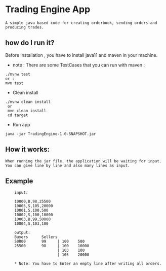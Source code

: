 # Trading Engine App

    A simple java based code for creating orderbook, sending orders and producing trades.

## how do I run it?
Before Installation , you have to install java11 and maven in your machine.
* note : There are some TestCases that you can run with maven : 
```shell 
./mvnw test  
or :
mvn test
```
* Clean install

```shell
./mvnw clean install 
 or 
 mvn clean install
 cd target  
```

* Run app

```shell
java -jar TradingEngine-1.0-SNAPSHOT.jar   
```

## How it works:

    When running the jar file, the application will be waiting for input.
    You can give line by line and also many lines as input.

## Example

``` text
    input:
    
    10000,B,98,25500
    10005,S,105,20000
    10001,S,100,500
    10002,S,100,10000
    10003,B,99,50000
    10004,S,103,100
    
    output:
    Buyers      Sellers
    50000       99     | 100    500        
    25500       98     | 100    10000      
                       | 103    100        
                       | 105    20000      

    * Note: You have to Enter an empty line after writing all orders.
    
